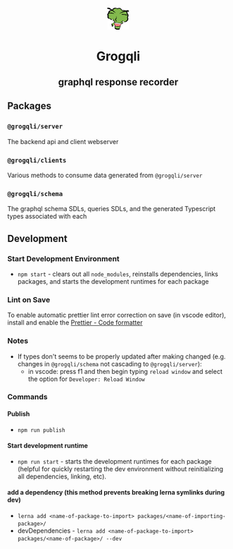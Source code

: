 <p align="center"><img src="./grogqli.png" width="10%"/></p>

<h1 align="center">Grogqli</h2>
<h2 align="center">graphql response recorder</h2>

## Packages

### `@grogqli/server`

The backend api and client webserver

### `@grogqli/clients`

Various methods to consume data generated from `@grogqli/server`

### `@grogqli/schema`

The graphql schema SDLs, queries SDLs, and the generated Typescript types associated with each

## Development

### Start Development Environment

- `npm start` - clears out all `node_modules`, reinstalls dependencies, links packages, and starts the development runtimes for each package

### Lint on Save

To enable automatic prettier lint error correction on save (in vscode editor), install and enable the [Prettier - Code formatter](https://marketplace.visualstudio.com/items?itemName=esbenp.prettier-vscode)

### Notes

- If types don't seems to be properly updated after making changed (e.g. changes in `@grogqli/schema` not cascading to `@grogqli/server`):
  - in vscode: press f1 and then begin typing `reload window` and select the option for `Developer: Reload Window`

### Commands

#### Publish

- `npm run publish`

#### Start development runtime

- `npm run start` - starts the development runtimes for each package (helpful for quickly restarting the dev environment without reinitializing all dependencies, linking, etc).

#### add a dependency (this method prevents breaking lerna symlinks during dev)

- `lerna add <name-of-package-to-import> packages/<name-of-importing-package>/`
- devDependencies - `lerna add <name-of-package-to-import> packages/<name-of-package>/ --dev`
